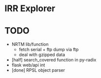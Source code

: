 IRR Explorer
============

# TODO

* NRTM lib/function
    * fetch serial + ftp dump via ftp
    * deal with gzipped data
* [half] search_covered function in py-radix
* flask web/api int
* [done] RPSL object parser
